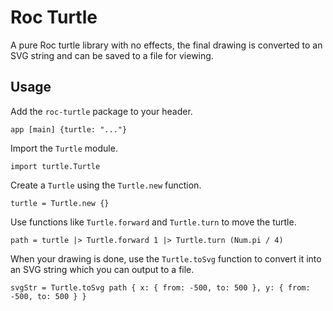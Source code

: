# Roc Turtle

A pure Roc turtle library with no effects, the final drawing is converted to an SVG string and can be saved to a file for viewing.

## Usage

Add the `roc-turtle` package to your header.

```roc
app [main] {turtle: "..."}
```

Import the `Turtle` module.

```roc
import turtle.Turtle
```

Create a `Turtle` using the `Turtle.new` function.

```roc
turtle = Turtle.new {}
```

Use functions like `Turtle.forward` and `Turtle.turn` to move the turtle.

```roc
path = turtle |> Turtle.forward 1 |> Turtle.turn (Num.pi / 4)
```

When your drawing is done, use the `Turtle.toSvg` function to convert it into an SVG string which you can output to a file.

```roc
svgStr = Turtle.toSvg path { x: { from: -500, to: 500 }, y: { from: -500, to: 500 } }
```
